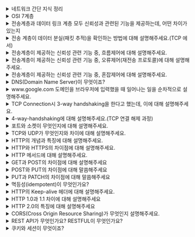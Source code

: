 <details markdown = "1">
<summary>네트워크 간단 지식 정리</summary>

- `네트워크` : 노드와 링크가 서로 연결되어 있으며 리소스를 공유하는 집합을 의미합니다.
- `노드` : 서버, 라우터, 스위치등 네트워크 장치
- `링크(엣지)` : 노드와 노드를 연결하는 매체, 유선 또는 무선과 같은 연결매체(와이파이나 LAN)
- `트래픽` : 특정 시점에 링크 내의 흐르는 데이터의 양 (트래픽 이많다 == 흐르는 데이터가 많아졌다, 처리량이 많다 == 처리되는 트래픽이 많다)
- `대역폭` : 주어진 시간 동안 네트워크 연결을 통해 흐를 수 있는 최대 비트 수 or 최대로 처리할 수 있는 트래픽
- `RTT(Round Trip Time)` : 데이터 패킷이 송신자로부터 수신자까지 가는 시간과 그 반대 방향으로 돌아오는 전체 시간을 의미
- `네트워크 토폴로지` : 네트워크에 참여하는 링크 및 노드들의 배치 형태 및 망구성방식을 의미(버스,스타,트리 형 존재), 병목현상을 해결하는 척도
- `버스 토폴로지` : (하나의 링크에 여러 노드 있는 형태) 소규모 네트워크 구축하기 쉽고, 한 노드 장애나도 따른데 영향 X, 메인 링크에 많은 트래픽 생기면 정체 현상 발생, 메인 링크 망가지면 문제
- `스타 토폴로지` : (중앙에 노드를 기반으로 연결된 형태) 중앙 노드 아닌 한 노드에 장애 발생 시 따른 영향 X, 다른 노드 가려면 중앙 노드 거쳐야함(중앙에 방화벽), 안정적, 중앙 노드 에러 시 큰 문제
- `트리 토폴로지(계층적)` : 노드 추가 삭제는 보통, 리프 노드 에러는 나머지 영향 X, 특정 노드 트래픽 집중시 하위 노드에 영향, 루트 노드 문제 시 다 문제(백본 케이블 기반으로 연결)
- `백본 케이블` : 여러 소형 네트워크를 묶어 대규모 파이프 라인을 통해, 높은 대역폭으로 다른 네트워크 집합과 연결되는 네트워크
- `링형 토폴로지` : (고리 형태), 연결리스트 처럼 노드 추가 삭제 쉬움, 토큰을 기반으로 연속적으로 노드 거치며, 권한이 없는 노드는 데이터 안받음, 토큰이 없는 노드는 통신 참여 불가
- `메시 토폴로지` : (그물망으로 다 연결된 상태) 노드 추가 및 삭제 어려움(많이 연결되어있어서), 안정성은 높음(한 노드 장애 나도 다른 노드 영향 X), 트래픽 분산, 구축 비용이 고가라는 단점
- `병목현상(bottleNek)` : 트래픽에 의해 데이터의 흐름이 제한된 상황(토폴로지를 안다면 어떤 회선 또는 서버의 용량을 증가시켜야 하는지 파악 가능)
- `유니캐스트` : 1대1 통신으로 대표적으로 HTTP 통신
- `멀티캐스트` : 1대N 통신으로 연결된 모든 노드들에게 데이터를 전달하지는 않고, 특정 그룹에게만 데이터를 전달
- `애니캐스트` : 연결된 모든 노드에게 데이터를 전달(대표적으로 ARP)
- `근거리 통신망(LAN)` : 근거리 통신망으로, 높은 안정성과 속도를 가집니다. 하나의 논리적 주소인 IP를 기반으로 여러개의 물리적 주소인 MAC 주소로 구별하는 네트워크(허브나 스위치로 연결됨)<br>
- `대도시 통신망(MAN)` : 도시와 도시의 통신망을 뜻하며 2개 이상의 LAN이 연결되어 구성됩니다.(라우터 브리지 등으로 연결되어 있음)
- `광역 통신망(WAN)` : 국가와 국가와의 통신, 제일 혼잡
- `TCP/IP 4계층` : 장치들이 인터넷 상에서 데이터를 주고받을 때 쓰는 독립적인 프로토콜 집합
- `애플리케이션 계층` : HTTP, SMTP, SSH, FTP 등이 있다. 웹 서비스, 이메일 등 서비스를 실질적으로 사람들에게 제공하는 층
- `전송 계층` : TCP, UDP등이 있다. 애플리케이션 계층에서 받은 메세지를 기반으로 세그먼트 또는 데이터그램으로 쪼개고, 데이터가 오류없이 순서대로 전달되도록 하는 층
- `인터넷 계층(network 계층)` : IP, ICMP, ARP 등이 있음. 세그먼트 또는 데이터그램을 패킷화하여 목적지로 전송하는 역할
- `링크 계층` : 물리 계층 + 데이터 링크 계층, 전선 광섬유 등이 있다. 데이터가 네트워크를 통해 물리적으로 전송되는 방식 정의
- `캡슐화` : 캡슐화는 데이터를 보낼때(송신자 -> 수신자), 데이터가 각 계층을 지나며 각 계층의 특징들이 담긴 헤더들이 붙여지는 과정 의미
- `비캡슐화` : 캡슐화 역과정, 캡슐화된 데이터를 역순으로 제거하면서 응용계층까지 도달하는 괒어
- `PDU(Protocol Data Unit)`: 각 계층의 데이터 단위
    - 애플리케이션(메세지), TCP(세그먼트), UDP(데이터그램), 인터넷(패킷), 데이터 링크(프레임), 물리계층(비트)
- `세그먼트 or 데이터 그램` : 적절한 크기로 쪼갠 조각
- `패킷` : 세그먼트에 SP(송신자 IP)와 DP(수신자 IP)가 포함된 IP헤더가 붙은 형태의 조각
- `프레임` : MAC 주소 헤더와 CRC/체크섬 트레일러가 붙은 조각
- `MTU(Maximum Transmission Unit)` : 네트워크에서 전송될 수 있는 최대 데이터 패킷의 크기를 의미하며, 이 크기를 초과하는 데이터는 패킷으로 분할되어 전송됩니다
- `SSH(Secure Shell Protocol)` : 보안되지 않은 네트워크에서 네트워크 서비스를 안전하게 운영하기 위한 암호화 네트워크 프로토콜
- `FTP(File Transfer Protocol)` : 노드와 노드간 파일을 전송하는데 사용되는 프로토콜
- `SMTP` : 인터넷을 통해 메일을 보낼때 사용되는 프로토콜
- `TCP` : 가상 회선 패킷 교환 방식 사용, 오류 검사 메커니즘으로 재전송이나 체크섬 사용, 헤더 크기가 가변적
- `UDP` : 데이터 그램 패킷 교환 방식(순서 보장 X), 오류검사는 단순한 체크섬만 제공, 헤더가 8바이트로 고정, 쓰리웨이 포웨이 핸드쉐잌도 안함
- `ICMP(Internet Control Message Protocol)` : 노드와 노드사이에서 통신이 잘되나 확인하는 프로토콜
- `3-웨이 핸드쉐이크` : TCP의 연결 성립 과정. 
    - 클라이언트는 서버에 클라이언트의 ISN(고유번호)을 담아 SYN을 보냄(SYN 단계)
    - 서버는 클라이언트의 SYN을 수신하고, 서버의 ISN을 보내며, 승인번호로 클라이언트의 ISN + 1을 보냄(SYN/ACK)
    - 클라이언트는 서버의 ISN+1한 값인 승인번호를 담아 ACK를 서버에 보냄(ACK)
- `ISN` : TCP 기반 통신에서, 각각의 새연결에 할당된 고유한 시퀀스 번호
- `라우팅` : 네트워크에서 패킷(데이터)를 보낼때 최적의 경로를 선택하는 과정이며 라우터가 이를 수행. 데이터는 목적지로 가능동안 여러 라우터를 거치며 여러 번 라우팅 수행
- `라우터` : 네트워크 사이에서 데이터를 전달하는 장치로, 둘 이상의 서로 다른 네트워크에 연결. 데이터를 목적지로 보낼 때 최적의 경로를 결정하고, 경로가 결정되면 해당 경로로 데이터를 넘겨주는 일을 수행(라우팅 테이블 기반)<br>
- `게이트 웨이` : 서로 다른 네트워크나 프로토콜 간의 통신을 가능하게 하는 장치(라우터랑 비슷)
- `홉` : 데이터 패킷이 소스에서 목적지로 전송되는 동안 거치는 네트워크 장치(예 : 라우터) 숫자
- `IP주소` : 인터넷 프로토콜에 할당된 장치의 고유한 숫자 주소로, 네트워크 상에서 특정 장치를 식별하기 위해 사용
- `MAC주소` : NIC(네트워크 인터페이스 카드)에 할당된 고유한 하드웨어 주소로, 물리적 네트워크 상에서 장치를 식별하기 위해 사용
- `ARP(Address Resolution Protocol)` : IP 주소를 기반으로 해당 장치의 MAC 주소를 알아내기 위한 프로토콜 (반대로 하면 RARP)
    - MAC 주소 찾기 위해 브로드 캐스팅을 통해 데이터를 연결된 네트워크 장치에 모두 보냄
    - 맞는 장치가 있다며해당 장치는 유니캐스트로 데이터를 전달해 주소를 찾음
- `IPV4` : 32비트로 표현되는 주소체계로 8비트씩 4개로 구분(10진수로 표현)
- `IPV6` : 128비트로 표현되는 주소체계로 16비트씩 8개로 구분(16진수로 표현)
    - IPV6에는 데이터 패킷을 암호화하는 IPSec이 내장되어있고, 불필요한 필드를 제거하여 빠른 처리가 가능(보안도 좋고)
- `서브넷 마스크` : IP주소의 네트워크 부분과 호스트 부분을 구분하는데 사용. 4개의 8비트 옥텟으로 구성되어있음.(네트워크 주소 부분은 모두 1, 호스트 주소는 0)
- `IP 주소 클래스` : 주소 공간 효율적으로 관리하기 위해 클래스로 나누어짐.클래스 A에서 네트워크 주소는 첫 옥텟, 나머지는 호스트 주소. B는 1,2옥텟이 네트워크 나머지 호스트, C는 1,2,3 옥텟이 네트워크 나머지 호스트
- `프라이빗 IP` : 네트워크 내부(ex: 가정 회사)에서만 사용되는 주소로, 전세계적으로 유일하진 않지만 하나의 네트워크 내에서 유일함, 외부에서 직접 접근은 불가
- `공용 IP` : 인터넷 서비스 공급자에 의해 할당되는, 전세계 유일한 IP주소, 외부에서 접근 가능
- `NAT(Network Address Translation)` : 사설 IP를 공인 IP로 변환하거나, 반대로 변환하는 기술. 라우터나 방화벽에서(공유기도) 주로 사용되며, 내부 네트워크의 기기가 외부와 통신할때 IP 주소변환 담당
- `대칭 암호화` : 암호화와 복호화에 같은 키를 사용하는 방식(AES, DES)
- `비대칭 암호화` : 암호화와 복호화에 사용하는 키가 다른 방식. 공개키로 암호화하면 비밀키로만 복호화 가능(RSA, ECC, DSA)
- `TLS` : 웹 브라우저와 서버간의 통신을 암호화하여 다양한 공격으로부터 보호하는 프로토콜, SSL 후속 버전. HTTPS를 가능하게 하는 프로토콜.
- `로컬 스토리지` : 웹 스토리지 객체로 브라우저 내에 key:value 형태로 오리진에 종속되어 저장되는 데이터
    - 로컬 스토리지의 경우엔 탭이나 창을 닫어도, 만료 안됨. 캐시를 위해 주로 사용. 사용자 행위나 로그인을 유지하기 위한 값등으로 사용되며, 여기 있는건 자동으로 서버 전송X(쿠키는 전송됨)
- `오리진` : 프로토콜 + 호스트 네임 + port 형식 -> ex)search.shopping.naver.com
- `웹 캐싱 사용 이유` : 로그인 유지, 캐싱, 자동완성 등
- `세션 스토리지` : 로컬 스토리지와 개념 같게 말해도됨, 근데 사용자가 탭을 닫으면 데이터가 만료된다는 특징
- `쿠키` : 웹 캐시와 관련있음, 브라우저에 저장된 데이터 조각. 보통 서버에서 먼저 쿠키를 만들어 Set-Cookie 헤더에 추가해서 보내면, 클라이언트에서 요청헤더 Cookie에 설정되어 자동으로 서버에 전달되고 브라우저에도 저장됨
    - 세션 쿠키 : Expires 또는 Max-Age 적용 안한거. 브라우저 종료되면 쿠키도 사라짐
    - 영구 쿠키 : Expires, Max-Age 적용해서. 특정 날짜 또는 기간 지나며 삭제되는 쿠키. 브라우저 닫을때 만료 X
    - Secure : https로만 쿠키를 주고받을 수 있게 하는 옵션
    - httpOnly : 공격자가 자바스크립트로 뺴낼수 없게함
- `로컬, 세션 스토리지, 쿠키의 공통점과 차이점` : 브라우저에 캐싱을 함으로서 서버로의 요청을 줄여 부하 방지함
- `세션, 세션 ID` : 세션이란 서버와 클라이언트의 연결이 활성화된 상태 의미, ID는 웹 서버 또는 DB에 저장되는 클라이언트에 대한 유니크 ID
- `세션 기반 로그인 프로세스` : 처음 로그인 -> 세션 ID 생성 -> 서버에서 세션 ID를 쿠키로 설정해서 클라이언트에 전달 -> 클라이언트가 서버에 요청 보낼때 세션 ID를 추가해서 보냄 -> 이를 통해 전에 로그인한 아이디인지 확인 가능
- `토큰 기반 인증` : refresh토큰과 access 토큰 두개를 기반으로 구현. 보통 액세스(인증위한)는 짧게, 리프레시 길게
- `HTTP 상태 코드` : 1xx는 요청 잘 받았고 처리하는 중, 2xx 요청 잘 처리 후 데이터 보냄, 3xx : 클라이언트 요청에 대한 완료 위해 추가 작업 필요, 4xx : 요청한 페이지 제공할 수 없거나 요청이 잘못됨, 5xx : 서버가 요청을 처리하지 못하는 상태
- `레이어별 네트워크 장치` : `애플리케이션 계층` -> L7 `전송 계층` -> L4 `네트워크 계층` -> 라우터, L3 `데이터 링크 계층` -> L2 스위치, 브리지  `물리 계층` -> NIC, 리피터, ARP
- `L7 스위치` : 로드밸런서라고도 하며, 서버의 부하를 분산함.(서버 이중화 및 보안에 강점) IP, PORT뿐 아니라 url,헤더,쿠키 등을 기반으로 트래픽 분산, 헬스 체크를 통해 장애 발생 서버 확인 후 거기에 트래픽 안보냄
- `헬스 체크` : 정상적인 서버 또는 비 정상적 서버 판별함, 반복적으로 서버에 요청을 보내면서 확인(ex: 3웨이 핸드쉨)
- `L4 스위치` : 패킷의 IP주소와 포트 번호를 통해 트래픽 분산
- `L3 스위치` : L2스위치 기능 + 라우팅을 하는 장비
- `L2 스위치` : 장치들의 MAC 주소를 관리하고, 네트워크 계층에서 받은 패킷을 기반으로 이더넷 프레임을 만들어 목적지 MAC주소에 패킷을 보내주는 역할
- `브리지` : 두개의 LAN을 상호 접속할 수 있도록 하는 통신망 연결 장치
- `리피터` : 신호를 증폭하여 전달하는 장치
- `전 이중화 통신` : 두 장치가 동시에 서로에게 데이터를 송수신 할 수 있는 방식
- `반이중화 통신` : 두 장치 간에 한번에 한방향으로만 데이터를 송수신 할 수 있는 방식(워키토키 같음)
- `서버 과부하` : 서버가 리소스를 소진하여 들어오는 요청을 처리하지 못할때 발생(ex: 503), 이유는 보통 자원의 한계점 도달임. 서버의 CPU 사용량이 80~90프로에 도달하거나, 메모리가 부족해서 계속해서 스와핑이 발생하면 과부하 -> 모니터링을 통한 자원의 적절한 할당 필요
- `AWS 오토 스케일링` : 서비스 이용 불가능 상태 이전 cloud watch가 계속해서 모니터링하고, 자원의 용량을 자동으로 조정하는 방법(용량 조정시 시간 오래걸려 로드 밸런서도 둠)
- `서킷 브레이커` : 서비스 장애를 감지하고 연쇄적으로 생기는 에러를 방지하는 기법. 서비스와 서비스사이에 서킷브레이커 계층두고, 미리 설정해둔 timeout 임계값에 도달하면 서킷 브레이커가 그 이후의 추가호출에 무조건 에러를 반환함 -> 연쇄 오류전파를 끝내는 방법
- `대규모 트래픽 서버 부하 해결` : 오토 스케일링이나, 서킷 브레이커 외에 우선 불필요한 컨텐츠 제거하기. 분산된 서버 네트워크(CDN)를 기반으로 컨텐츠를 제공해서 메인 서버 부하를 줄임. 해당 트래픽 자체가 발생안하도록 캐싱을 사용
</details>

<details markdown = "1">
<summary>OSI 7계층</summary>
<img src = "https://github.com/wookjongkim/cs-study/assets/121083077/d18d26a6-8a28-482e-b37e-5b758251759f">
<br>
OSI 7계층은 네트워킹에서의 통신 프로세스를 이해하기 위한 표준 모델입니다.<br>

- `7계층(application layer, 응용계층)` : 최종 목적지로 응용프로그램과 연관해 서비스를 수행하는 계층입니다. 이메일 , 웹사이트 조회 등 어플리케이션 서비스 제공(HTTP,FTP,DNS 등이 있다)
- `6계층(Presentation layer, 표현 계층)` : 데이터의 암호화, 압축,변환등을 담당하는 계층입니다.(JPEG, MPEG 등)
- `5계층(Session layer, 세션 계층)` : 통신 세션을 구성하고 유지하기 위한 기능을 담당하는 계층입니다.(API, SOCKET)
- `4계층(Transport layer, 전송 계층)` : 종단 간의 사용자들에게 신뢰성 있는 데이터를 전달하기 위한 계층입니다.단위 세그먼트 or 데이터 그램(TCP,UDP)
  - 흐름제어 : 송신측, 수신측 사이의 데이터 처리 속도 차이 제어
  - 혼잡제어 : 네트워크 혼잡을 피하기 위해 송신측에서 보내는 데이터의 전송 속도 제어
  - 오류제어 : 오류 검출 및 잘못된 패킷 재전송 등 관리
- `3계층(Network layer, 네트워크 계층)` : IP를 지정하고 라우터로 경로를 선택해 (네트워크를 통해) 패킷을 전송하는 계층(Router), 단위 패킷
- `2계층(Data Link Layer, 데이터 링크 계층)` : 프레임 단위의 데이터 전송과 MAC 주소를 이용한 통신을 처리하는 계층.단위 프레임. 신뢰성 있는 전송 위해 에러 검출 및 흐름제어 담당(이더넷 프로토콜, 스위치)
- `1계층(Physical Layer, 물리 계층)` : 데이터를 전기 신호로 변환 및 제어하는 계층, 단위 비트(리피터 ,허브)

<br>
전송 계층은 전체 통신 경로(최초 송신자와 최종 수신자 간)를 걸쳐 데이터의 안정성 보장, 데이터 링크 계층은 직접 연결된 두 장치간의 데이터 전송 관리<br>
<br>
꼬리질문 1 - 왜 각 계층은 나누어져 있을까요??<br>
통신이 일어나는 과정을 단계별로 잘 확인할 수 있고, 특정 계층에 문제가 말생하면 해당 계층만을 수정하거나 조정함으로서 다른 계층의 장비나 소프트웨어에 영향을 미치지 않고 효율적으로 문제 해결 가능<br>
</details>

<details markdown = "1">
<summary>전송계층과 데이터 링크 계층 모두 신뢰성과 관련된 기능을 제공하는데, 어떤 차이가 있는지</summary>
전송계층은 논리적으로 연결된, 종단간의 호스트에 신뢰성 관련 기능(흐름 제어, 혼잡제어, 오류제어)를 제공합니다.<br>
데이터 링크 계층은 물리적으로 연결된 호스트 사이의 전송으로 직접 묶여있는 호스트-노드 혹은 노드-노드 간의 신뢰성 관련 기능(오류제어, 흐름제어, 회선 제어)를 제공합니다.<br>
<br>
한줄 요약 : 전송 계층은 논리적 연결(종단간 호스트) / 데이터링크 계층은 물리적 연결(인접한 노드 or 호스트)
</details>

<details markdown = "1">
<summary>전송 계층이 데이터 분실(패킷 추적)을 확인하는 방법에 대해 설명해주세요.(TCP 에서)</summary>
전송 계층은 세그먼트 마다 고유한 시퀀스 번호를 부여하여 전송합니다.(이후 수신자 측에서 재조립 -> 이를 통해 패킷 분실 여부 확인)<br>
수신측은 정상적으로 데이터를 받으면 해당 패킷의 시퀀스 번호와 함께 확인 응답(ACK)을 송신측에 보냅니다.<br>
송신측은 데이터를 보낸 후 일정 시간 동안(타임 아웃) 확인 응답을 기다리는데, 송신 측이 타임아웃 내에 확인 응답을 받지 못하면 해당 패킷을 분실로 간주하고 다시 전송합니다.<br>
</details>

<details markdown = "1">
<summary>전송계층이 제공하는 신뢰성 관련 기능 중, 흐름제어에 대해 설명해주세요.</summary>
흐름제어는 송신자와 수신자 간의 데이터 처리 속도 차이를 조절하여 통신의 효율성과 안정성을 보장하는 기능입니다.<br>
특히, 수신자의 버퍼가 넘치지 않도록 데이터 전송 속도를 조절하는데 중점을 둡니다.(송신측의 속도가 빠르면 문제가 된다는 것)<br>
이러한 흐름 제어 기법엔 대표적으로 슬라이딩 윈도우가 있습니다.(Stop and Wait도 있음)<br>
<img src = "https://github.com/wookjongkim/cs-study/assets/121083077/adeae7bf-09df-4e93-b9f9-5be754c8316e">
<br>
슬라이딩 윈도우(Go Back N ARQ)는 특정 크기의 윈도우를 사용해 일정량의 패킷(세그먼트)들을 송신자로부터 수신자에게 보내는 기법입니다.<br>
슬라이딩 윈도우 내의 패킷들 중 ACK를 받지 못한 패킷들이 윈도우에 남게됩니다.<br>
전송된 패킷을 잘 받았다는 ACK 신호가 수신자로부터 송신자로 돌아오면, 해당 패킷의 수만큼 슬라이딩 윈도우는 앞으로 이동합니다.<br>
이러한 로직을 통해 한번에 다량의 패킷을 전송하면서 수신자의 버퍼가 오버플로우 되는 현상을 막을 수 있습니다.<br>
</details>

<details markdown = "1">
<summary>전송계층이 제공하는 신뢰성 관련 기능 중, 오류제어(재전송 프로토콜)에 대해 설명해주세요.</summary>
오류제어는 데이터 통신 과정에서 발생할 수 있는 패킷의 손상이나 손실을 대처하는 방법입니다.<br>
이를 위해 재전송 프로토콜이라는 기법을 사용합니다.<br>

`Stop and Wait` 방식은 송신자가 데이터를 보내고, 해당 데이터에 대한 응답 (ACK)을 수신자로부터 받기 전까지 다음 데이터를 보내지 않습니다.<br>
이 방식은 간단하지만 네트워크의 전체 사용률을 높이기 어렵습니다.<br>
`Go-Back-N` 방식은 송신자가 여러 데이터를 연속으로 보내지만, 수신자가 오류를 감지하면 해당 오류가 발생한 지점부터 모든 데이터를 재전송합니다.<br>
성공한 데이터를 다시 보낼수도 있기에 약간의 비효율성이 발생할 수 있습니다.<br>
`Selective Repeat (SR)` 오류가 발생한 특정 데이터만 재전송하는 방식입니다.<br>
수신자가 데이터를 순차적으로 수신하지 않기 때문에, 데이터의 재정렬 과정이 필요합니다. 또한, 별도의 버퍼 공간이 요구됩니다<br>
<br>
순차적 수신 예시<br>
예를들어 패킷 1,2,3,4,5 순서대로 송신되었는데 3에서 오류 발생하면 3만 재전송을 요청<br>
이때 수신자 버퍼엔 이미 4,5가 도착했을수 있기에, 재전송된 패킷3이 도착했을때 수신자는 패킷들의 순서를 정렬해야함<br>
</details>

<details markdown = "1">
<summary>전송계층이 제공하는 신뢰성 관련 기능 중, 혼잡제어에 대해 설명해주세요.</summary>
송신측의 데이터는 지역망이나 인터넷으로 연결된 대형 네트워크를 통해 전달됩니다. 만약 한 라우터에 데이터가 몰릴 경우, 자신에게 온 데이터를 모두 처리할 수 없게 됩니다.<br>
이 경우 호스트들은 또 다시 재전송을 하고 결국 혼잡만 가중시켜 오버플로우나 데이터 손실을 발생시키게 됩니다.<br>
따라서 이러한 네트워크 혼잡을 피하기 위해 송신측에서 보내는 데이터의 전송속도를 강제로 줄이게 되는데, 이러한 작업을 혼잡제어라고 합니다.<br>
(흐름 제어가 송신측과 수신측 사이의 전송속도를 다루는데 반해, 혼잡제어는 호스트와 라우터를 포함한 넓은 관점에서 전송 문제를 다룸)<br>
<br>
<br>
-- 답변은 이 형식 ---
네트워크의 혼잡(네트워크 내에 패킷의 수가 과도하게 증가하는 현상)을 피하기 위해 송신측에서 보내는 데이터의 전송속도를 제어하는 것입니다.<br>
이러한 혼잡 현상을 방지하고 제거하기 위한 기능이 혼잡제어로 다양한 방식이 존재합니다.<br>
<br>

`AIMD(Additive Increase/ Multiplicative Decrease)` 방식은 처음에 패킷을 하나씩 보내고 문제가 없다면(ACK를 성공적으로 받으면) Window Size를 1씩 증가시키는 방식입니다.<br>
만약 문제가 발생하면 Window Size를 절반으로 줄입니다.<br>
초기에 높은 대역폭을 사용하지 못하여 오랜 시간이 걸리고 네트워크가 혼잡해지는 상황을 미리 감지하지 못합니다.<br>
<br>

`Slow Start` 방식도 앞선 AIMD와 마찬가지로, 패킷을 하나씩 보내면서 시작하며, ACK마다 윈도우 크기가 2배씩 증가하게 됩니다.<br>
윈도우 크기가 임계값에 도달하거나, 혼잡을 감지하면 윈도우 크기를 절반으로 줄이고 혼잡 회피 단계로 넘어가게 됩니다<br>
타임아웃이 발생하면 윈도우 크기를 1로 초기화하고 다시 Slow Start 단계를 시작합니다.<br>
<br>

`Fast Retransmit(빠른 재전송)`방식은 세개 이상의 중복된 ACK(동일한 ACK 번호)가 도착했을 때, 패킷 손실을 감지하는 메커니즘.<br>
일반적인 타임아웃을 기다리지 않고 즉시 해당 패킷을 재전송하게 됩니다.<br>
<br>
`Fast Recovery(빠른 회복)`방식은 빠른 재전송 후에 혼잡을 감지하면 윈도우 크기를 절반으로 줄입니다. 중복 ACK를 계속 수신하게 되면 윈도우 크기를 선형적으로 증가시킵니다<br>
</details>

<details markdown = "1">
<summary>DNS(Domain Name Server)이 무엇이죠?</summary>
도메인 이름과 IP주소와 도메인 이름 간의 변환을 도와주는 시스템을 의미합니다.<br>
</details>

<details markdown = "1">
<summary>www.google.com  도메인을 브라우저에 입력했을 때 일어나는 일을 순차적으로 설명해주세요.</summary>

1. 사용자가 브라우저의 주소창에 www.google.com을 입력합니다
2. 브라우저는 HSTS 목록을 조회하여 해당 URL이 HTTPS를 지원하는지 확인합니다. 지원한다면 요청은 HTTPS로 변환됩니다.
3. 브라우저는 이후 캐싱된 DNS 기록을 통해 통해 해당 도메인 주소에 대응하는 IP주소를 확인합니다.
4. 만약 요청한 URL에 대한 IP주소가 캐시에 없는 경우, ISP(인터넷 서비스 제공자)의 DNS 서버에 쿼리를 보내 호스팅하고 있는 서버의 IP주소를 찾습니다.
5. 브라우저는 해당 IP주소로 TCP연결을 시도합니다. 이 과정에서 3웨이 핸드쉐이크를 실행하여 서버와 연결을 확립합니다.
6. 연결이 완료되면 브라우저는 웹 서버에게 HTTP 요청 메세지를 생성하고 이를 전송합니다.
7. 서버는 받은 요청을 처리하고 해당 Response를 생성합니다.(HTTP 프로토콜을 활용해 메세지가 만들어짐)
8. 서버는 해당 응답 메세지를 TCP/IP연결을 통해 브라우저에 전송합니다.
9. 브라우저는 받은 응답을 렌더링하여 사용자에게 적잘한 형태로 화면에 출력합니다.
</details>

<details markdown = "1">
<summary>TCP Connection시 3-way handshaking을 한다고 했는데, 이에 대해 설명해주세요.</summary>
3-way handshaking은 TCP에서 연결을 초기화하기 위한 과정입니다.<br>
우선 클라이언트가 서버에 연결 요청을 시작하기 위해 SYN 패킷을 보냅니다.(이 패킷에는 임의의 시퀀스 번호를 포함함)<br>
서버는 SYN 패킷을 받았음을 확인하기 위해 ACK를 보내고, 동시에 자신도 데이터를 보내기 위한 준비가 되었음을 알리기 위해 자신의 SYN 패킷을 보냅니다.<br>
클라이언트는 서버가 보낸 ACK와 SYN 패킷을 받고. ACK 패킷을 보내면서 연결 설정을 완료합니다.<br>
이 과정은 클라이언트와 서버 간에 안정적인 연결을 수립하고, 양쪽 모두 데이터 전송을 위한 준비가 되었음을 확인하기 위해 진행됩니다.<br>
<br>
참고 내용<br>
첫번째로 클라이언트는 서버에게 SYN 패킷을 보냅니다. 그리고 자신의 시퀀스 넘버 x를 보냅니다. 서버는 똑같이 SYN과 시퀀스 넘버 y를 보내고 패킷을 잘 받았다는 의미의 ACK=x+1을 보냅니다. 클라이언트는 응답을 받고 마지막으로 ACK=y+1을 보냅니다. 이 과정에서 클라이언트, 서버는 ACK를 받고 센더용 버퍼, 리시버용 버퍼를 생성하게 됩니다.<br>
</details>

<details markdown = "1">
<summary>4-way-handshaking에 대해 설명해주세요.(TCP 연결 해제 과정)</summary>
HTTP 요청과 응답 과정이 끝난 후, 연결 과정을 종료하는 4-way-handshaking이 진행됩니다.<br><br>

1. 클라이언트가 서버로 연결을 종료하겠다는(or 데이터 전송이 완료되었음을 서버에 알리기 위해) FIN 플래그가 설정된 패킷을 전송합니다.
2. 서버는 클라이언트에게 FIN 패킷을 받고,  응답하는 ACK를 보냅니다.(이 시점에서 서버는 클라이언트로부터 데이터 수신을 중단함.)
3. 서버가 보낼 데이터를 모두 전송한 후, 클라이언트에게 자신도 연결을 종료하려고 함을 알리기 위해 FIN 플래그가 설정된 패킷을 보냅니다.
4. 클라이언트는 서버가 보내온 FIN 패킷을 받고, 연결 종료에 대한 마지막 ACK 신호를 보냅니다.(이후 TCP 완전히 종료됨)

<br><br>
꼬리질문 1 - 4way가 한단계 더 많은 이유 or 해제시 사용 이유<br>
클라이언트가 서버에게 모든 데이터 요청을 보냈더라도, 서버 측에서는 클라이언트에게 아직 전송해야 할 데이터가 남아있을 수 있습니다. 따라서 서버는 데이터 전송을 완료한 후에야 FIN 메시지를 전송합니다. 이 과정을 통해 양측 모두가 데이터 전송을 완료하였음을 확인하고 연결을 안전하게 종료할 수 있습니다<br>
TCP는 양방향 통신이기에 송수신에 독립된 회선사용. 따라서 이에 대해 각각의 연결을 종료해야되기 떄문<br>

<br><br>
꼬리질문 2 - 그렇다면, Server가 Client에게 FIN 플래그를 전송하기 전에 전송한 패킷이 지연이나 유실로 인해 재전송이 일어나 FIN 패킷보다 늦게 도착하면 어떻게 처리를 하나요?<br>
이런 일을 방지하기 위해서, Server로부터 Client가 FIN 플래그를 받더라도 바로 세션을 종료시키지 않고 일정시간 잉여 패킷을 기다리는 과정을 거칩니다.<br>

<br><br>
꼬리질문 3 - 초기 Sequence Number인 ISM을 0부터 시작하지 않고 난수를 생성해서 설정하는 이유는???<br>
ISN을 난수로 시작하는 주된 이유는 보안과 관련이 있습니다. ISN이 예측 가능하면, 공격자가 이를 이용해 TCP 세션을 하이재킹하거나 다른 형태의 중간자 공격을 수행할 수 있습니다. 만약 ISN이 항상 0부터 시작한다면, 공격자는 이전 세션의 패킷과 현재 세션의 패킷을 혼란스럽게 만들 수 있어, 패킷 조작이나 재전송 공격이 가능해집니다<br>
<br>
커넥션을 맺을 때 사용하는 포트는 시간이 지남에 따라 재사용된다. 따라서 두 통신이 과거에 사용된 포트 번호 쌍을 사용할 가능성이 생기고 난수가 아닌 순차적 Number가 전송된다면 이전의 커넥션으로부터 오는 패킷으로 인식할 가능성이 생긴다<br>
</details>

<details markdown = "1">
<summary>포트와 소켓이 무엇인지에 대해 설명해주세요.</summary>

`포트`는 호스트 내에서 네트워크 통신을 하는 프로세스나 서비스를 식별하기 위한 고유한 번호입니다(0 ~ 65535, 보통 TCP,UDP에서 사용).<br>
이를 통해 하나의 IP 주소를 가진 컴퓨터에서도 여러 개의 서비스나 프로세스가 동시에 네트워크 통신을 할 수 있습니다.(ex: 웹서비스는 80, SSH는 22)<br>
(포트번호는 IP주소와 결합하여 송신 및 수신측 프로세스간의 통신을 가능하게함)<br>
<br>

`소켓`은 네트워크상에서 동작하는 프로그램 간 통신의 종착점으로, 두 시스템 사이의 네트워크 연결을 나타내는 객체입니다<br>
(IP 주소 + 포트 번호로 나타낼 수 있음, 이를 통해 네트워크 상 특정 컴퓨터의 프로세스나 서비스와 통신가능)<br>
소켓을 열기 위해서는(통신을 위해) IP, 포트 번호, 프로토콜이 필요하고, 송수신자 모두 소켓을 열어야 합니다.<br>
(특정 포트를 사용하여, 하나의 프로세스가 여러 개의 연결을 수립하려면 각 연결에 대해 고유한 소켓이 생성됩니다)<br>
<br><br>
포트는 특정 서비스나 프로세스가 네트워크상에서 통신하기 위한 끝점의 번호를 나타내며, 소켓은 실제 통신을 위한 양쪽 끝점을 의미합니다.<br>
</details>

<details markdown = "1">
<summary>TCP와 UDP가 무엇인지와 차이에 대해 설명해주세요.</summary>
<img src = "https://github.com/wookjongkim/cs-study/assets/121083077/a8d9b416-bff4-479a-848e-069b786a7214"> <br><br>

`TCP(Transmission Control Protocol)`은 신뢰성 있는 연결형 서비스를 지원하는 전송계층 프로토콜입니다.<br>
TCP는 연결 설정 및 해제를 위해 3 웨이 핸드쉐이크와 4웨이 핸드쉐이크를 사용하고, 순서대로 데이터를 전송하며, 중간에 유실되는 데이터는 재전송됩니다.<br>
흐름 제어, 혼잡 제어, 오류 제어등의 기능을 제공하고, 전이중 통신 방식을 사용하여 양방향으로 동시에 데이터 전송 이 가능합니다.(근데 전이중 통신은 TCP,UDP 둘다 가능함 답변시 빼야할듯)<br>
(점대점 방식으로 연결, 멀티캐스팅이나 브로드 캐스팅 지원 X)<br>
<br>
`UDP(User DataGram Protocol)`은 비연결형 서비스를 지원하는 전송계층 프로토콜 입니다.(최소한의 오류 검출 기능만 제공, 오류 복기 기능 X)<br>
tcp와 다르게 데이터의 전송 순서를 보장하지 않고, 수신 여부도 확인하지 않습니다.<br>
별도의 연결 과정을 진행하지 않고, Header 구성이 간단하여 전송 오버헤드가 적습니다.<br>
tcp보다는 빠른 전송 속도를 지원하므로, 스트리밍 서비스나, DNS 및 SNMP에 이용됩니다.<br>
(멀티 태스킹과 브로드 태스킹 지원)<br>
<br><br>
UDP와 TCP는 각각 독립된 포트 주소 공간을 가지므로, 동일한 포트 번호를 사용해도 충돌하지 않습니다.<br>
Checksum은 데이터와 헤더의 에러를 확인하는 용도로 사용됩니다. UDP의 헤더는 TCP에 비해 간단하므로, 오류 복구 기능이 불필요합니다.<br>
</details>

<details markdown = "1">
<summary>HTTP의 개념과 특징에 대해 설명해주세요.</summary>

`HTTP(HyperTesxt Transfer Protocol)`이란 인터넷에서 데이터를 주고 받는데 사용되는 프로토콜(통신 규약)로, 주로 웹 브라우저와 웹 서버간에 통신을 할때 사용됩니다.<br>
<br>

`비연결 지향(Connectionless)`: 클라이언트가 서버에 요청을 하면 서버는 해당 요청에 응답한 후 연결을 끊습니다. 이렇게 하면 많은 수의 사용자와 통신이 가능하게 됩니다.<br>
`상태 비저장(Stateless)`: 기본적인 HTTP는 서버가 클라이언트의 이전 상태나 정보를 저장하고 있지 않습니다. 즉, 각 요청은 독립적입니다. 이는 서버의 처리를 단순화시키지만, 상태를 유지해야 하는 웹 애플리케이션의 경우 쿠키나 세션 같은 기술을 사용하여 상태를 관리합니다.<br>
<br>
<img src = "https://github.com/wookjongkim/cs-study/assets/121083077/62139d0e-fda6-4f78-afef-456d48c45742">
<br>
</details>

<details markdown = "1">
<summary>HTTP와 HTTPS의 차이점에 대해 설명해주세요.</summary>
둘다 웹 브라우저와 서버 간의 데이터를 주고 받기 위한 프로토콜이지만, 몇가지 주요한 차이점이 있습니다.<br>
가장 큰 차이점은 보안 부분입니다. HTTP는 평문(plain text)로 자원을 주고 받기에 네트워크를 중간에서 탈취되면 그 내용을 쉽게 확인할 수 있습니다.<br>
반면 HTTPS는 SSL이나 TLS 프로토콜을 이용해  데이터를 암호화(공개키 방식)하여 (전송 계층에 전달)전송합니다.<br>
그리고 기본적으로 HTTP는 80포트를 사용하고, HTTPS는 443포트를 사용합니다.<br>
정리하자면 HTTPS는 HTTP에 비해 데이터 암호화 및 서버 인증 기능을 제공하여 통신의 보안을 강화합니다.<br>
<br>
참고 <br>
HTTPS는 암호화 복호화를 진행하기에, 이 과정에서 서버에 부하가 발생함.<br>
헤더는 그대로 두고, 바디 부분만 암호화함<br>
HTTPS는 대칭키 암호화와 비대칭키 암호화가 혼합되어 사용됨<br>
대칭키가 안전하게 교환된 후에는 대칭키를 사용하여 실제 데이터를 암호화및 복호화 수행<br>
<br>
꼬리질문 1 - HTTPS 통신 흐름에 대해 설명해주세요.<br>

1. 사용자가 브라우저를 통해 HTTPS 웹사이트에 접속하려하면, 우선 브라우저는 해당 서버에 요청을 보냅니다.
2. 서버는 클라이언트에게 자신의 디지털 인증서를 전송합니다. 이 인증서는 일반적으로 CA(Certificate Authority)라고 하는 신뢰할 수 있는 제3자 기관에 의해 발급되며, 서버의 공개키 및 정보, 인증서를 발급한 CA의 서명이 포함되어있습니다.
3. 클라이언트(웹 브라우저)는 서버로 부터 받은 인증서의 유효성과 신뢰도를 확인합니다. 이때 클라이언트는 이미 알고 있는 CA의 공개키를 사용해 인증서의 서명을 검증합니다. 인증서가 유효하다면 서버를 신뢰할 수 있는 것으로 판단합니다.
4. 클라이언트는 데이터 암호화를 위한 일회용의 대칭키(session key)를 생성합니다.
5. 클라이언트는 서버의 인증서에 포함된 공개키로 대칭키를 암호화하여 서버에 전송합니다.
6. 서버는 자신의 개인키를 사용해 암호화된 대칭키를 복호화합니다.
7. 이제 클라이언트 서버 모두 동일한 대칭키를 가지고 있기에, 이 키를 사용하여 암호화 및 복호화를 하면서 데이터를 교환합니다.
8. 통신이 끝나면 대칭키는 폐기되고, 다음 세션을 위해서는 새로운 대칭키가 생성됩니다.
</details>

<details markdown = "1">
<summary>HTTP 메서드에 대해 설명해주세요.</summary>
HTTP Method는 HTTP 요청의 종류를 나타내며, 서버가 클라이언트에게 요청을 어떻게 응답해야 할지를 알려줍니다(요청의 목적을 나타냄).<br>
이러한 HTTP Method에는 크게 GET, POST, PUT, PATCH,DELETE 등이 있습니다.<br>
<br>

`GET`은 주로 리소스(서버에 저장된 데이터) 조회에 사용됩니다. 이때 클라이언트가 서버로 데이터를 전달하고자 한다면 URL의 쿼리 파라미터를 통해 전달합니다.<br>
`POST`는 서버에 새로운 데이터를 등록하거나 서버에서의 특정 작업을 수행하기 위해 사용됩니다. POST의 경우 메시지 바디를 통해 데이터를 전송합니다.(민감한 정보 전달이나 복잡한 구조에 적합, 멱등성 보장 안됨)<br>
`PUT`은 리소스의 생성 또는 수정을 위해 사용됩니다. 지정된 URI에 리소스가 존재하면 덮어씌우고, 엎으면 새로 생성합니다.(멱등성 보장)<br>
`PATCH`는 리소스의 부분적인 수정을 위해 사용됩니다. (일반적으로는 멱등성이 보장안됨. 그러나 구체적인 동작은 API 디자인 및 구현에 따라 다름)<br>
`DELETE`는 지정된 URI의 리소스 삭제를 위해 사용됩니다.(멱등성 보장됨)
<br><br>
참고 - HTTP 메세지 내용은 보통 ASCII로 인코딩된 텍스트 정보로 구성되어있음
</details>

<details markdown = "1">
<summary>GET과 POST의 차이점에 대해 설명해주세요</summary>
우선 두 메서드는 사용 목적이 다릅니다.<br>
GET은 주로 서버의 리소스를 조회하는데 사용되는 반면(서버 영향 X), POST는 서버의 자원을 생성하거나 변경하는데 사용됩니다(서버 영향 O).<br>
그리고 GET은 주로 URL의 쿼리스트링에 데이터를 포함하지만, POST의 경우 주로 HTTP 메세지의 바디 부분에 포함시킵니다.<br>
GET은 멱등성을 가지기 떄문에 동일한 요청을 여러번 전송해도 동일한 결과가 반환됩니다. 이러한 특성 덕분에 캐싱에 적합합니다.<br>
반면 POST는 멱등성을 가지지 않습니다. 즉 같은 요청을 여러번 전송하더라도 결과가 달라질수있습니다. 따라서 캐싱에 적합하지 않습니다.<br>
<br>
참고 - GET은 주로 url 길이에 제한된 적은 양의 데이터만 전송됨, POST는 대용량 데이터를 전송하는데 적합(ex: 이미지, 동영상 등등)<br>
캐시를 사용하여 서버 부하 늦출수 있다, 만약 요청이 멱등성을 가지지 않는다면, 동일한 요청에 대해 다른 결과가 반환될 가능성이 있습니다.<br>
</details>

<details markdown = "1">
<summary>POST와 PUT의 차이점에 대해 말씀해주세요</summary>
POST 메서드의 경우 리소스를 생성할때 클라이언트가 그 경로를 직접 지정하지 않습니다. 대신 서버가 생성된 리소스의 URI를 응답 메세지의 Location 헤더를 통해 알려줍니다.<br>
반면 PUT은 리소스를 생성하거나 업데이트할때 그 경로를 직접 지정합니다.PUT은 특정 리소스에 대한 전체 업데이트를 의미하기 떄문입니다.<br>
<br>
POST는 멱등하지 않고 PUT은 멱등함<br>
</details>

<details markdown = "1">
<summary>PUT과 PATCH의 차이점에 대해 말씀해주세요</summary>
PUT과 PATCH는 모두 리소스를 수정하는데 사용되는 HTTP 메서드입니다.<br>
하지만 PUT 메서드는 리소스 전체를 업데이트하기 위해 사용됩니다. 예를들어, 리소스의 모든 필드를 새값으로 대처할때 PUT을 사용하게 됩니다.(만약 일부 필드만 제공되면, 누락된 필드는 null이나 기본값)<br>
반면 PATCH 메서드는 리소스의 일부만을 수정하기 위해 설계되어있습니다.<br>
그리고 보통 PUT은 멱등하게, PATCH는 멱등하지 않게 설계합니다.(절대적 기준은 아니고 설계에 따라 달라짐)<br>
<br>
<img src = "https://github.com/wookjongkim/cs-study/assets/121083077/b36dd796-e597-4b2d-8408-2fd18e1d0223">
</details>

<details markdown = "1">
<summary>멱등성(idempotent)이 무엇인가요?</summary>
멱등성이란 동일한 요청을 여러 번 보내더라도 서버상의 결과(리스폰스라기 보다는 자원의 상태나 변화를 의미)가 바뀌지 않는 것을 의미합니다.<br>
(ex: 요청에 따라 데이터베이스 내의 특정 데이터가 변경되거나, 파일이 생성/삭제되는 경우 지칭, 동일한 멱등 요청이 여러번 전송될 경우 서버의 자우너 상태는 처음 요청을 처리한 후의 상태와 동일하게 유지됨)<br>
<br>
GET,PUT,DELETE는 멱등성 메소드에 속하고, POST는 멱등성 메소드가 아님<br>
예를들어, 게시글 작성이나 댓글 추가와 같은 연산에서 POST 요청을 여러번 보내면, 중복된 게시글이나 댓글이 생성될 수 있습니다.<br>
GET은 여러 번 수행해도 서버의 상태가 변하지도 않고 같은 결과를 가져온다.<br>
PUT은 여러 번 수행해도 결과적으로 데이터는 요청한 값으로 수정된 항상 같은 상태이다.<br>
DELETE도 여러 번 수행해도 이미 존재하든, 존재하지 않든 그 데이터는 DELETE 요청을 보낸 시점에 사라진다.<br>
PATCH의 멱등성은 구현에 따라 달라질수있음.<br>
<br>
추가 질문1 - safe라는 개념은 무엇인가?<br>
safe는 서버에 있는 자원에 대해 읽기만 수행하고, 그 자원의 상태나 값을 변경하지 않는 다는 것을 의미, 대표적으로 GET 메서드가 있음<br>
</details>

<details markdown = "1">
<summary>HTTP의 Keep-alive 헤더에 대해 설명해주세요.</summary>
HTTP의 Keep-alive 헤더는 지속적인 연결(persistent connection)을 관리하기 위한 헤더입니다.<br>
HTTP/1.0에서는 기본적으로 연결이 비 지속적이였기에, 클라이언트와 서버간의 각 요청 및 응답 이후 연결이 종료되었습니다.이로 인해 매번 새로운 연결을 생성하는 오버헤드가 발생하였습니다.<br>
Keep alive 헤더를 사용하면, 클라이언트와 서버는 현재 연결을 유지하면서 여러번의 요청과 응답을 주고 받을 수 있습니다.<br>
이로 인해 연결 설정 오버헤드를 줄이고, 더 빠른 응답시간을 얻을 수 있는 장점을 제공합니다.<br>
<br>
HTTP/1.1에서는 연결이 기본적으로 지속적입니다. 그러므로 HTTP/1.1에서는 지속적인 연결을 사용하려면 별도의 Keep-Alive 헤더를 지정할 필요가 없습니다. 그러나 연결을 비지속적으로 변경하려면 Connection: close 헤더를 사용해야 합니다.<br>
</details>

<details markdown = "1">
<summary>HTTP 1.0과 1.1 차이에 대해 설명해주세요</summary>
<img src = "https://github.com/wookjongkim/cs-study/assets/121083077/7643d6ff-f10d-46ad-93e7-b8a5d9c2cc1d">
<br>
HTTP 1.0은 기본적으로 비지속적 연결을 사용합니다.<br>
클라이언트가 서버에 요청을 보낼때마다 새로운 TCP 커넥션을 생성하고, 응답을 받은 후 해당 커넥션을 종료합니다. 이로 인해 각 요청에 대한 연결 설정과 종료의 오버헤드가 발생되어 비효율적입니다.<br>
(Keep-alive 헤더를 사용하여 연결을 지속적으로 유지할순 있지만 표준이 아니였음.)<br>
반면 HTTP 1.1은 지속적 연결이 기본입니다. 따라서 클라이언트와 서버는 현재 연결을 유지하면서 여러번의 요청과 응답을 교환할 수 있게 됩니다.<br>
<br>
그리고 HTTP 1.0은 요청과 응답이 순차적으로 진행됩니다.(즉 첫번째 요청이 응답을 받아야지만 두번쨰 요청을 할 수 있습니다)<br>
하지만 HTTP 1.1은 파이프라이닝 기능을 통해 클라이언트는 여러 요청을 연속적으로 보낼 수 있습니다.<br>
하지만 서버는 여전히 응답을 순차적으로 처리하며, 이로 인해 첫번째 요청에서 발생한 지연이 후속 요청의 처리를 지연시킬 수 있습니다(HOL : Head of Line Blocking 문제)<br>
<br>
참고 - 이거 말고도 호스트 이름을 기반으로 여러 도메인을 하나의 IP 주소에 호스팅할 수 있게 해주는 Host 헤더를 도입하였습니다.<br>
</details>

<details markdown = "1">
<summary>HTTP 2.0의 특징에 대해 설명해주세요</summary>
HTTP 2.0에서는 멀티플렉싱, 헤더 압축, 서버 푸시를 지원하는 프로토콜입니다.<br>
<br>

`멀티플렉싱`은 여러개의 스트림을 사용하여 송수신을 합니다. 이를 통해 특정 스트림의 패킷이 손실되었다 하더라도 해당 스트림에만 영향을 미치고 나머지 스트림에는 영향을 미치지 않습니다.<br>
그리고 병렬로 여러 요청을 받을 수 있고, 응답을 줄수 있습니다.(가장 빨리 처리된 응답부터 클라이언트에게 전달)<br>
<br>
HTTP 1.1에서는 매 요청마다 반복되는 헤더 정보가 포함되어 비효율적이였습니다. 이를 위해 HTTP 2.0에서는 허프만 코딩이라는 특별한 알고리즘을 사용하여 헤더를 압축함으로서 전송 데이터의 크기를 줄입니다.(네트워크 대역폭 절약, 성능 향상)<br>
<br>
또한 서버 푸시를 통해 서버는 클라이언트가 요청하기 전에 필요한 리소스를 미리 푸시할 수 있습니다.<br>
ex) 예를 들어, HTML 문서를 요청했을 때 필요한 CSS나 자바스크립트 파일을 클라이언트가 별도로 요청하지 않아도 미리 전송해줄 수 있습니다<br>
<br>
참고 - 허프만 코딩은 문자열을 문자 단위로 쪼개 빈도수를 세어 빈도가 높은 정보는 적은 비트수를 사용하여 표현하고, 빈도가 낮은 정보는 비트수를 많이 사용하여 표현해서 전체 데이터의 표현에 필요한 비트양을 줄이는 원리<br>
병렬 -> 여러 작업을 동시에 처리한다는 것<br>
</details>

<details markdown = "1">
<summary>CORS(Cross Origin Resource Sharing)가 무엇인지 설명해주세요.</summary>
CORS는 웹 어플리케이션에서 다른 출처의 자원을 안전하게 접근할 수 있도록 도와주는 체제입니다. 이는 특별한 HTTP 헤더를 사용하여 구현됩니다. 간단히 말해, 웹 페이지가 어떤 출처에서 로드되었든, CORS를 사용하면 그 페이지는 다른 출처의 자원에 접근 요청을 할 수 있게 됩니다. 기본적으로 보안을 위해 브라우저는 다른 출처의 리소스에 직접적인 접근을 제한합니다. 하지만 CORS를 통해 이런 제약을 안전하게 완화할 수 있습니다.<br>
</details>

<details markdown = "1">
<summary>REST API가 무엇인가요? RESTFUL이 무엇인가요?</summary>
(이걸 통해 백과 프론트 통신함)<br>
<br>
REST API는 REST 원칙에 따라 서비스 API를 구현한 것입니다.<br>
여기서 REST는 자원의 표현, 즉 이름(URI)으로부터 자원의 정보를 주고받는 것을 의미합니다.<br>
따라서 자원을 uri로 표현하고 자원에 대한 행위는 HTTP 메서드로 표현한것이 REST API의 핵심입니다.<br>
<br>
RESTFUL이라는 것은 REST 원칙을 잘 따르는 시스템을 의미합니다.<br>
자원은 uri로 나타내고, 행위에 맞는 적절한 HTTP 메서드를 사용한 것이 RestFul한 API라고 할 수 있습니다.<br>
<br>
RESTFUL 하지 않은 경우를 예로 들자면, CRUD 기능을 모두 POST로만 처리한 것을 RESTFUL 하지 않다고 말할 수 있습니다.(URL에 동사를 사용한 경우 포함)<br>
<br>
참고<br>
URI는 Uniform Resource Identifier의 약자로, 인터넷 상의 자원을 고유하기 식별하거나 이름을 부여하는데 사용된 문자열을 말합니다.<br>
URI는 URL을 포괄하는 더 큰 범주, 모든 URL는 URI<br>
REST는 HTTP 프로토콜을 기반으로 동작하기 때문에, HTTP의 특징들을 그대로 활용할 수 있습니다. 예를 들어, 무상태성을 활용하여 클라이언트와 서버 간의 상호작용이 독립적으로 유지되거나, 캐시 기능을 사용하여 효율적인 데이터 처리가 가능합니다.<br>
</details>

<details markdown = "1">
<summary>쿠키와 세션이 무엇이죠?</summary>
기본적으로 HTTP 프로토콜은 connectionless(비연결형), stateless(무상태)한 특성을 가지기 때문에 서버는 클라이언트가 누구인지 매번 확인하는 절차가 필요했습니다.<br>
이러한 단점을 보완하는 것이 쿠키와 세션입니다.<br>
<br>
쿠키는 클라이언트 측에 저장되는 작은 텍스트 파일입니다.<br>
서버에서 HTTP 응답 헤더를 통해 클라이언트에게 쿠키를 전송하고, 클라이언트는 다시 해당 서버에 요청을 보낼 때 HTTP 요청 헤더에 저장된 쿠키를 포함하여 전송합니다.<br>
그리고 이후에 같은 서버로 요청을 보낼때마다, 쿠키를 서버로 함께 전송하게 됩니다.<br>
<br>
세션은 서버 측에서 클라이언트의 상태를 유지하기 위한 기술입니다.<br>
클라이언트가 서버에 요청을 보내면(ex: 로그인 요청), 서버는 클라이언트에게 세션 ID를 부여하고, 해당 세션 ID에 대한 정보를 서버 측에서 유지합니다.<br>
이후 클라이언트가 서버에 요청을 보낼때 마다, 세션 ID를 함께 전송하고, 서버는 이를 통해 클라이언트의 상태를 식별합니다.<br>
<br>
참고 - 보통 두개 같이 사용함<br>
키는 만료 시간 부여하고, 세션은 브라우저 종료 시 소멸되는 특성(이거 보다는 보통 일정 시간동안 유지되고, 그 시간동안 사용자가 다시 요청 안보내면 세션을 만료될 수 있음)<br>
세션은 서버의 자원을 사용하기 때문에 사용자가 많을 수록 소모되는 자원이 많기 때문에 상황을 잘 고려해서 사용해야 한다.<br>
쿠키는 클라이언트 측에 저장되므로, 쉽게 접근 가능. 만약 암호화 안하고 중요한 정보가 저장되면 위험함<br>
쿠키는 HTTP 통해 전송되며, HTTPS 사용안하면 중간자 공격(트래픽을 도청하여 쿠키 내용 캡쳐)에 취약<br>
XSS는 악의적인 스크립트를 애플리케이션에 삽입하여 실행되게 하는 공격. 이를 통해 공격자는 사용자 쿠키에 접근 가능<br>
CSRF(크로스 사이트 요청 위조) : 사용자가 자신의 의지와는 무관하게 악의적 요청을 웹에 보내게 만드는 기술.(여기에 종종 사용자 쿠키가 이용됨)<br>
</details>

























